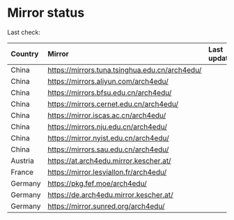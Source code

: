 <script src="./time.js"></script>
# Mirror status
Last check: <script type="text/javascript">localize(1723332043.9390967);</script>

|Country|Mirror|Last update|
|:------|:-----|:----------|
|China|https://mirrors.tuna.tsinghua.edu.cn/arch4edu/|<script type="text/javascript">localize(1723314911);</script>|
|China|https://mirrors.aliyun.com/arch4edu/|<script type="text/javascript">localize(1723314911);</script>|
|China|https://mirrors.bfsu.edu.cn/arch4edu/|<script type="text/javascript">localize(1723271778);</script>|
|China|https://mirrors.cernet.edu.cn/arch4edu/|<script type="text/javascript">localize(1723314911);</script>|
|China|https://mirror.iscas.ac.cn/arch4edu/|<script type="text/javascript">localize(1723314911);</script>|
|China|https://mirrors.nju.edu.cn/arch4edu/|<script type="text/javascript">localize(1723228651);</script>|
|China|https://mirror.nyist.edu.cn/arch4edu/|<script type="text/javascript">localize(1723271778);</script>|
|China|https://mirrors.sau.edu.cn/arch4edu/|<script type="text/javascript">localize(1723314911);</script>|
|Austria|https://at.arch4edu.mirror.kescher.at/|<script type="text/javascript">localize(1723314911);</script>|
|France|https://mirror.lesviallon.fr/arch4edu/|<script type="text/javascript">localize(1723271778);</script>|
|Germany|https://pkg.fef.moe/arch4edu/|<script type="text/javascript">localize(1723314911);</script>|
|Germany|https://de.arch4edu.mirror.kescher.at/|<script type="text/javascript">localize(1723314911);</script>|
|Germany|https://mirror.sunred.org/arch4edu/|<script type="text/javascript">localize(1723314911);</script>|

<script src="./tablefilter/tablefilter.js"></script>
<script src="./table.js"></script>